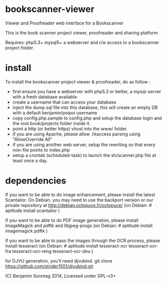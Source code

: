 bookscanner-viewer
==================

Viewer and Proofreader web interface for a Bookscanner

This is the book scanner project viewer, proofreader and sharing platform

Requires: php5.3+ mysql5+ a webserver and r/w access to a bookscanner project folder.


install
=======

To install the bookscanner project viewer & proofreader, do as follow : 

* first ensure you have a webserver with php5.3 or better, a mysql-server with a fresh database available
* create a username that can access your database
* inject the dump.sql file into this database, this will create an empty DB with a default benjamin/poipoi username
* copy config.php.sample to config.php and setup the database login and the root book/projects folder inside it.
* point a http (or better https) vhost into the www/ folder.
* if you are using Apache, please allow .htaccess parsing using "AllowOverride All" 
* if you are using another web server, setup the rewriting so that every non-file points to index.php
* setup a crontab (scheduled-task) to launch the sh/scanner.php file at least once a day.

dependencies
============

If you want to be able to do image enhancement, please install the latest Scantailor. 
On Debian, you may need to use the backport version or our private repository at http://debian.octopuce.fr/octopuce/
(on Debian: # aptitude install scantailor )

If you want to be able to do PDF image generation, please install ImageMagick and pdftk and libjpeg-progs
(on Debian: # aptitude install imagemagick pdftk )

If you want to be able to pass the images through the OCR process, please install tesseract
(on Debian: # aptitude install tesseract-ocr tesseract-ocr-fra tesseract-ocr-reng tesseract-ocr-deu )

for DJVU generation, you'll need djvubind.
git clone https://github.com/strider1551/djvubind.git



(C) Benjamin Sonntag 2014, Licensed under GPL-v3+ 


